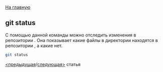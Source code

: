 [На главную](/readme.md)

## git status

С помощью данной команды можно отследить изменения в репозитории . Она показывает какие файлы в директории находятся в репозитории , а какие нет.

```bash
git status
``` 

[<предыдущая](add.md)/[следующая>](commit.md) статья